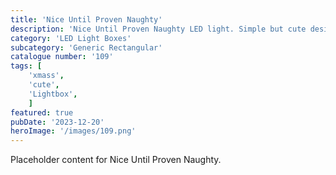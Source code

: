 ```yaml
---
title: 'Nice Until Proven Naughty'
description: 'Nice Until Proven Naughty LED light. Simple but cute design. One that is used with the generic rectangular - Long box.'
category: 'LED Light Boxes'
subcategory: 'Generic Rectangular'
catalogue number: '109'
tags: [
    'xmass', 
    'cute',
    'Lightbox', 
    ]
featured: true
pubDate: '2023-12-20'
heroImage: '/images/109.png'
---
```


Placeholder content for Nice Until Proven Naughty.
